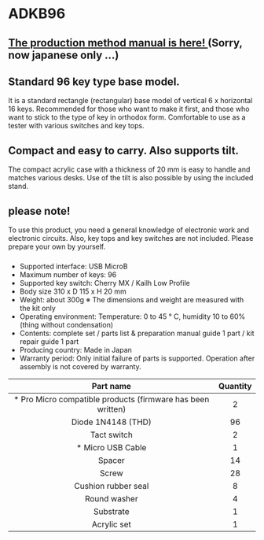 # ADKB96

## [The production method manual is here! ](http://bit-trade-one.co.jp/selfmadekb/adkb96manual/) (Sorry, now japanese only ...)

## Standard 96 key type base model.

It is a standard rectangle (rectangular) base model of vertical 6 x horizontal 16 keys.
Recommended for those who want to make it first, and those who want to stick to the type of key in orthodox form.
Comfortable to use as a tester with various switches and key tops.

## Compact and easy to carry. Also supports tilt.

The compact acrylic case with a thickness of 20 mm is easy to handle and matches various desks.
Use of the tilt is also possible by using the included stand.

## please note!

To use this product, you need a general knowledge of electronic work and electronic circuits. Also, key tops and key switches are not included.
Please prepare your own by yourself.

### <Product specification>

- Supported interface: USB MicroB
- Maximum number of keys: 96
- Supported key switch: Cherry MX / Kailh Low Profile
- Body size 310 x D 115 x H 20 mm
- Weight: about 300g ※ The dimensions and weight are measured with the kit only
- Operating environment: Temperature: 0 to 45 ° C, humidity 10 to 60% (thing without condensation)
- Contents: complete set / parts list & preparation manual guide 1 part / kit repair guide 1 part
- Producing country: Made in Japan
- Warranty period: Only initial failure of parts is supported. Operation after assembly is not covered by warranty.

| Part name | Quantity |
|:-: |:-: |
| * Pro Micro compatible products (firmware has been written) | 2 |
| Diode 1N4148 (THD) | 96 |
| Tact switch | 2 |
| * Micro USB Cable | 1 |
| Spacer | 14 |
| Screw | 28 |
| Cushion rubber seal | 8 |
| Round washer | 4 |
| Substrate | 1 |
| Acrylic set | 1 |

